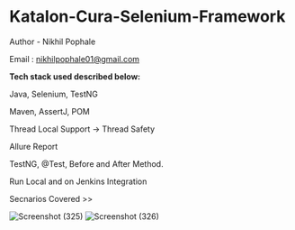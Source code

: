 # Katalon-Cura-Selenium-Framework

Author - Nikhil Pophale

Email : nikhilpophale01@gmail.com

**Tech stack used described below:**

Java, Selenium, TestNG

Maven, AssertJ, POM

Thread Local Support → Thread Safety

Allure Report

TestNG, @Test, Before and After Method.

Run Local and on Jenkins Integration

Secnarios Covered >>

![Screenshot (325)](https://github.com/Nikhil-Pophale/Katalon-Cura-Selenium-Framework/assets/141396302/8033d952-ec72-4177-a177-f759ce96c887)
![Screenshot (326)](https://github.com/Nikhil-Pophale/Katalon-Cura-Selenium-Framework/assets/141396302/49f4571a-c375-45d2-8248-3819af1ff1a4)


